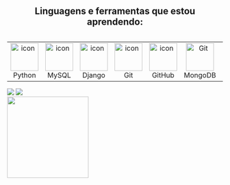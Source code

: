 
<h2 align="center">Linguagens e ferramentas que estou aprendendo:</h2>
<div style="display: flex; align-items: flex-start; align: center">
<table align="left">
  <tr>
    <td align="center" width="96">
        <img src="https://techstack-generator.vercel.app/python-icon.svg" alt="icon" width="65" height="65" />
      <br>Python
    </td>
    <td align="center" width="96">
        <img src="https://techstack-generator.vercel.app/mysql-icon.svg" alt="icon" width="65" height="65" />
      <br>MySQL
    </td>
    <td align="center" width="96">
        <img src="https://techstack-generator.vercel.app/django-icon.svg" alt="icon" width="65" height="65" />
      <br>Django
    </td>
    <td align="center" width="96">
        <img src="https://github.com/user-attachments/assets/8ff1cd9b-0321-490b-9a34-da157c4708c1" alt="icon" width="65" height="65" />
      <br>Git
    </td>
    <td align="center" width="96">
        <img src="https://github.com/user-attachments/assets/9e02f868-b734-41c8-baca-dd764218bf5d" alt="icon" width="65" height="65" />
      <br>GitHub
    </td>
    <td align="center" width="96"> 
        <img src="https://github.com/user-attachments/assets/9b0aaec1-7a64-43d6-8778-99982a83cb48" width="65" height="65" alt="Git" />
      <br>MongoDB
    </td>
    <td align="center" width="96">
        <img src="https://github.com/user-attachments/assets/61ec1abb-1eba-4c39-bcb7-6d396d00643f" width="65" height="65" alt="Django" />
      <br>PowerBI
    </td>           
 </tr>
</table>
</div>

<div>
  <a href = "mailto:loyanemenezes.tec@gmail.com"><img src="https://img.shields.io/badge/-Gmail-%23333?style=for-the-badge&logo=gmail&logoColor=white" target="_blank""></a>
  <a href="https://www.linkedin.com/in/loyane-menezes-218722272" target="_blank"><img src="https://img.shields.io/badge/-LinkedIn-%230077B5?style=for-the-badge&logo=linkedin&logoColor=white" target="_blank"></a> 
</div>


<img align="left" alt="" height="190px" src="https://github.com/user-attachments/assets/4d75a96c-1bfe-4d48-b109-6b53cc7ffbc2">








